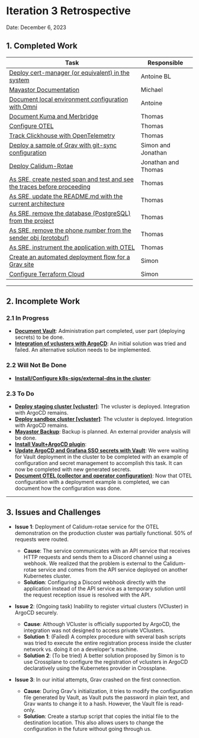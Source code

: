 # Iteration 3 Retrospective

Date: December 6, 2023

## 1. Completed Work

| Task                                                                                                                                    | Responsible         |
| --------------------------------------------------------------------------------------------------------------------------------------- | ------------------- |
| [Deploy cert-manager (or equivalent) in the system](https://github.com/ClubCedille/Plateforme-Cedille/issues/26)                        | Antoine BL          |
| [Mayastor Documentation](https://github.com/ClubCedille/Plateforme-Cedille/issues/24)                                                   | Michael             |
| [Document local environment configuration with Omni](https://github.com/ClubCedille/Plateforme-Cedille/issues/19)                       | Antoine             |
| [Document Kuma and Merbridge](https://github.com/ClubCedille/Plateforme-Cedille/issues/29)                                              | Thomas              |
| [Configure OTEL](https://github.com/ClubCedille/Plateforme-Cedille/issues/60)                                                           | Thomas              |
| [Track Clickhouse with OpenTelemetry](https://github.com/ClubCedille/Plateforme-Cedille/issues/63)                                      | Thomas              |
| [Deploy a sample of Grav with git-sync configuration](https://github.com/ClubCedille/Plateforme-Cedille/issues/97)                      | Simon and Jonathan  |
| [Deploy Calidum-Rotae](https://github.com/ClubCedille/Plateforme-Cedille/issues/98)                                                     | Jonathan and Thomas |
| [As SRE, create nested span and test and see the traces before proceeding](https://github.com/ClubCedille/Plateforme-Cedille/issues/83) | Thomas              |
| [As SRE, update the README.md with the current architecture](https://github.com/ClubCedille/Plateforme-Cedille/issues/71)               | Thomas              |
| [As SRE, remove the database (PostgreSQL) from the project](https://github.com/ClubCedille/Plateforme-Cedille/issues/70)                | Thomas              |
| [As SRE, remove the phone number from the sender obj (protobuf)](https://github.com/ClubCedille/Plateforme-Cedille/issues/69)           | Thomas              |
| [As SRE, instrument the application with OTEL](https://github.com/ClubCedille/Plateforme-Cedille/issues/68)                             | Thomas              |
| [Create an automated deployment flow for a Grav site](https://github.com/ClubCedille/Plateforme-Cedille/issues/132)                     | Simon               |
| [Configure Terraform Cloud](https://github.com/ClubCedille/Plateforme-Cedille/issues/133)                                               | Simon               |

---

## 2. Incomplete Work

### 2.1 In Progress

- **[Document Vault](https://github.com/ClubCedille/Plateforme-Cedille/issues/69)**:
  Administration part completed, user part (deploying secrets) to be done.
- **[Integration of vclusters with ArgoCD](https://github.com/ClubCedille/Plateforme-Cedille/pull/129)**:
  An initial solution was tried and failed. An alternative solution needs to be
  implemented.

### 2.2 Will Not Be Done

- **[Install/Configure k8s-sigs/external-dns in the cluster](https://github.com/ClubCedille/Plateforme-Cedille/issues/35)**:

### 2.3 To Do

- **[Deploy staging cluster [vcluster]](https://github.com/ClubCedille/Plateforme-Cedille/issues/6)**:
  The vcluster is deployed. Integration with ArgoCD remains.
- **[Deploy sandbox cluster [vcluster]](https://github.com/ClubCedille/Plateforme-Cedille/issues/7)**:
  The vcluster is deployed. Integration with ArgoCD remains.
- **[Mayastor Backup](https://github.com/ClubCedille/Plateforme-Cedille/issues/23)**:
  Backup is planned. An external provider analysis will be done.
- **[Install Vault+ArgoCD plugin](https://github.com/ClubCedille/Plateforme-Cedille/issues/103)**:
- **[Update ArgoCD and Grafana SSO secrets with Vault](https://github.com/ClubCedille/Plateforme-Cedille/issues/110)**:
  We were waiting for Vault deployment in the cluster to be completed with an
  example of configuration and secret management to accomplish this task. It can
  now be completed with new generated secrets.
- **[Document OTEL (collector and operator configuration)](https://github.com/ClubCedille/Plateforme-Cedille/issues/121)**:
  Now that OTEL configuration with a deployment example is completed, we can
  document how the configuration was done.

---

## 3. Issues and Challenges

- **Issue 1**: Deployment of Calidum-rotae service for the OTEL demonstration on
  the production cluster was partially functional. 50% of requests were routed.
  - **Cause**: The service communicates with an API service that receives HTTP
    requests and sends them to a Discord channel using a webhook. We realized
    that the problem is external to the Calidum-rotae service and comes from the
    API service deployed on another Kubernetes cluster.
  - **Solution**: Configuring a Discord webhook directly with the application
    instead of the API service as a temporary solution until the request
    reception issue is resolved with the API.

- **Issue 2**: (Ongoing task) Inability to register virtual clusters (VCluster)
  in ArgoCD securely.
  - **Cause**: Although VCluster is officially supported by ArgoCD, the
    integration was not designed to access private VClusters.
  - **Solution 1**: (Failed) A complex procedure with several bash scripts was
    tried to execute the entire registration process inside the cluster network
    vs. doing it on a developer's machine.
  - **Solution 2**: (To be tried) A better solution proposed by Simon is to use
    Crossplane to configure the registration of vclusters in ArgoCD
    declaratively using the Kubernetes provider in Crossplane.

- **Issue 3**: In our initial attempts, Grav crashed on the first connection.
  - **Cause**: During Grav's initialization, it tries to modify the
    configuration file generated by Vault, as Vault puts the password in plain
    text, and Grav wants to change it to a hash. However, the Vault file is
    read-only.
  - **Solution**: Create a startup script that copies the initial file to the
    destination location. This also allows users to change the configuration in
    the future without going through us.
